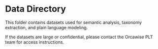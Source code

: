 # Data Directory

This folder contains datasets used for semantic analysis, taxonomy extraction, and plain language modeling.

If the datasets are large or confidential, please contact the Orcawise PLT team for access instructions.
